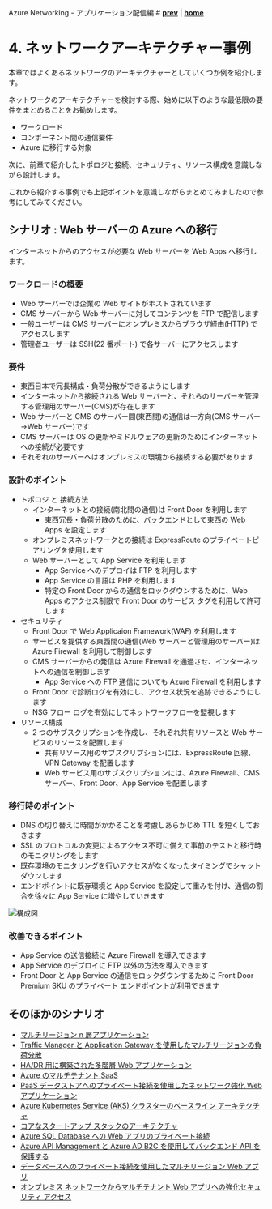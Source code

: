 Azure Networking - アプリケーション配信編 # **[prev](./application-delivery.md)** | **[home](./README.md)**

# 4. ネットワークアーキテクチャー事例

本章ではよくあるネットワークのアーキテクチャーとしていくつか例を紹介します。

ネットワークのアーキテクチャーを検討する際、始めに以下のような最低限の要件をまとめることをお勧めします。

- ワークロード
- コンポーネント間の通信要件
- Azure に移行する対象

次に、前章で紹介したトポロジと接続、セキュリティ、リソース構成を意識しながら設計します。

これから紹介する事例でも上記ポイントを意識しながらまとめてみましたので参考にしてみてください。

## シナリオ : Web サーバーの Azure への移行

インターネットからのアクセスが必要な Web サーバーを Web Apps へ移行します。

### ワークロードの概要

- Web サーバーでは企業の Web サイトがホストされています
- CMS サーバーから Web サーバーに対してコンテンツを FTP で配信します
- 一般ユーザーは CMS サーバーにオンプレミスからブラウザ経由(HTTP) でアクセスします
- 管理者ユーザーは SSH(22 番ポート) で各サーバーにアクセスします

### 要件

- 東西日本で冗長構成・負荷分散ができるようにします
- インターネットから接続される Web サーバーと、それらのサーバーを管理する管理用のサーバー(CMS)が存在します
- Web サーバーと CMS のサーバー間(東西間)の通信は一方向(CMS サーバー→Web サーバー)です
- CMS サーバーは OS の更新やミドルウェアの更新のためにインターネットへの接続が必要です
- それぞれのサーバーへはオンプレミスの環境から接続する必要があります

### 設計のポイント

- トポロジ と 接続方法
  - インターネットとの接続(南北間の通信)は Front Door を利用します
    - 東西冗長・負荷分散のために、バックエンドとして東西の Web Apps を設定します
  - オンプレミスネットワークとの接続は ExpressRoute のプライベートピアリングを使用します
  - Web サーバーとして App Service を利用します
    - App Service へのデプロイは FTP を利用します
    - App Service の言語は PHP を利用します
    - 特定の Front Door からの通信をロックダウンするために、Web Apps のアクセス制限で Front Door のサービス タグを利用して許可します
- セキュリティ
  - Front Door で Web Applicaion Framework(WAF) を利用します
  - サービスを提供する東西間の通信(Web サーバーと管理用のサーバー)は Azure Firewall を利用して制御します
  - CMS サーバーからの発信は Azure Firewall を通過させ、インターネットへの通信を制御します
    - App Service への FTP 通信についても Azure Firewall を利用します
  - Front Door で診断ログを有効にし、アクセス状況を追跡できるようにします
  - NSG フロー ログを有効にしてネットワークフローを監視します
- リソース構成
  - 2 つのサブスクリプションを作成し、それぞれ共有リソースと Web サービスのリソースを配置します
    - 共有リソース用のサブスクリプションには、ExpressRoute 回線、VPN Gateway を配置します
    - Web サービス用のサブスクリプションには、Azure Firewall、CMS サーバー、Front Door、App Service を配置します

### 移行時のポイント

- DNS の切り替えに時間がかかることを考慮しあらかじめ TTL を短くしておきます
- SSL のプロトコルの変更によるアクセス不可に備えて事前のテストと移行時のモニタリングをします
- 既存環境のモニタリングを行いアクセスがなくなったタイミングでシャットダウンします
- エンドポイントに既存環境と App Service を設定して重みを付け、通信の割合を徐々に App Service に増やしていきます

![構成図](../images/app-case-study-1.png)

### 改善できるポイント

- App Service の送信接続に Azure Firewall を導入できます
- App Service のデプロイに FTP 以外の方法を導入できます
- Front Door と App Service の通信をロックダウンするために Front Door Premium SKU のプライベート エンドポイントが利用できます

## そのほかのシナリオ

- [マルチリージョン n 層アプリケーション](https://docs.microsoft.com/ja-jp/azure/architecture/reference-architectures/n-tier/multi-region-sql-server)
- [Traffic Manager と Application Gateway を使用したマルチリージョンの負荷分散](https://docs.microsoft.com/ja-jp/azure/architecture/high-availability/reference-architecture-traffic-manager-application-gateway)
- [HA/DR 用に構築された多階層 Web アプリケーション](https://docs.microsoft.com/ja-jp/azure/architecture/example-scenario/infrastructure/multi-tier-app-disaster-recovery)
- [Azure のマルチテナント SaaS](https://docs.microsoft.com/ja-jp/azure/architecture/example-scenario/multi-saas/multitenant-saas)
- [PaaS データストアへのプライベート接続を使用したネットワーク強化 Web アプリケーション](https://docs.microsoft.com/ja-jp/azure/architecture/example-scenario/security/hardened-web-app)
- [Azure Kubernetes Service (AKS) クラスターのベースライン アーキテクチャ](https://docs.microsoft.com/ja-jp/azure/architecture/reference-architectures/containers/aks/secure-baseline-aks)
- [コアなスタートアップ スタックのアーキテクチャ](https://docs.microsoft.com/ja-jp/azure/architecture/example-scenario/startups/core-startup-stack)
- [Azure SQL Database への Web アプリのプライベート接続](https://docs.microsoft.com/ja-jp/azure/architecture/example-scenario/private-web-app/private-web-app)
- [Azure API Management と Azure AD B2C を使用してバックエンド API を保護する](https://docs.microsoft.com/ja-jp/azure/architecture/solution-ideas/articles/protect-backend-apis-azure-management)
- [データベースへのプライベート接続を使用したマルチリージョン Web アプリ](https://docs.microsoft.com/ja-jp/azure/architecture/example-scenario/sql-failover/app-service-private-sql-multi-region)
- [オンプレミス ネットワークからマルチテナント Web アプリへの強化セキュリティ アクセス](https://docs.microsoft.com/ja-jp/azure/architecture/example-scenario/security/access-multitenant-web-app-from-on-premises)